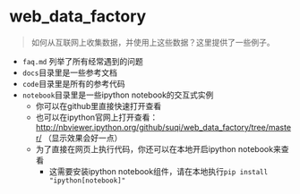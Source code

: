 # web_data_factory
> 如何从互联网上收集数据，并使用上这些数据？这里提供了一些例子。

- `faq.md` 列举了所有经常遇到的问题
- `docs`目录里是一些参考文档
- `code`目录里是所有的参考代码
- `notebook`目录里是一些ipython notebook的交互式实例
    - 你可以在github里直接快速打开查看
    - 也可以在ipython官网上打开查看： http://nbviewer.ipython.org/github/suqi/web_data_factory/tree/master/  （显示效果会好一点）
    - 为了直接在网页上执行代码，你还可以在本地开启ipython notebook来查看
        - 这需要安装ipython notebook组件，请在本地执行`pip install "ipython[notebook]"`
